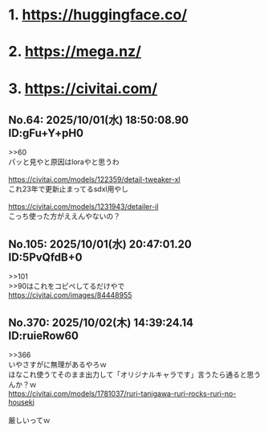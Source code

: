 # 1. https://huggingface.co/
# 2. https://mega.nz/
# 3. https://civitai.com/
## No.64:	2025/10/01(水) 18:50:08.90 ID:gFu+Y+pH0
 \>\>60 <br> パッと見やと原因はloraやと思うわ <br>  <br> <a href='https://civitai.com/models/122359/detail-tweaker-xl'>https://civitai.com/models/122359/detail-tweaker-xl</a> <br> これ23年で更新止まってるsdxl用やし <br>  <br> <a href='https://civitai.com/models/1231943/detailer-il'>https://civitai.com/models/1231943/detailer-il</a> <br> こっち使った方がええんやないの？ 
<br>

## No.105:	2025/10/01(水) 20:47:01.20 ID:5PvQfdB+0
 \>\>101 <br> \>\>90はこれをコピペしてるだけやで <br> <a href='https://civitai.com/images/84448955'>https://civitai.com/images/84448955</a> 
<br>

## No.370:	2025/10/02(木) 14:39:24.14 ID:ruieRow60
 \>\>366 <br> いやさすがに無理があるやろｗ <br> ほなこれ使うてそのまま出力して「オリジナルキャラです」言うたら通ると思うんか？ｗ <br> <a href='https://civitai.com/models/1781037/ruri-tanigawa-ruri-rocks-ruri-no-houseki'>https://civitai.com/models/1781037/ruri-tanigawa-ruri-rocks-ruri-no-houseki</a> <br>  <br> 厳しいってｗ 
<br>

